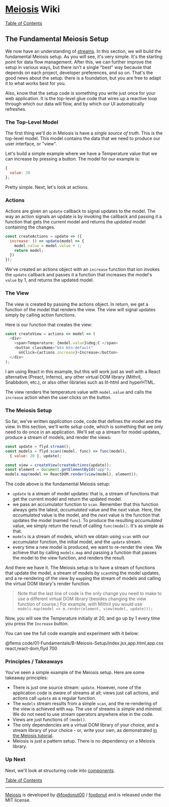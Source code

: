 # [Meiosis](http://meiosis.js.org) Wiki

[Table of Contents](toc.html)

## The Fundamental Meiosis Setup

We now have an understanding of [streams](01-Fundamentals-A-Quick-Intro-to-Streams.html).
In this section, we will build the fundamental Meiosis setup. As you will see, it's very simple. It's the starting
point for data flow management. After this, we can further improve the setup in various ways, but there isn't a
single "best" way because that depends on each project, developer preferences, and so on. That's the good news about
the setup: there is a foundation, but you are free to adapt it to what works best for you.

Also, know that the setup code is something you write just once for your web application. It is the top-level glue
code that wires up a reactive loop through which our data will flow, and by which our UI automatically refreshes.

### The Top-Level Model

The first thing we'll do in Meiosis is have a _single source of truth_. This is the top-level model. This model
contains the data that we need to produce our user interface, or "view".

Let's build a simple example where we have a Temperature value that we can increase by pressing a button. The model for
our example is:

```javascript
{
  value: 20
};
```

Pretty simple. Next, let's look at actions.

### Actions

Actions are given an `update` callback to signal updates to the model. The way an action signals an
update is by invoking the callback and passing it a function that gets the _current_ model and
returns the _updated_ model containing the changes.

```javascript
const createActions = update => ({
  increase: () => update(model => {
    model.value = model.value + 1;
    return model;
  })
});
```

We've created an actions object with an `increase` function that ion invokes the `update` callback and
passes it a function that increases the model's `value` by 1, and returns the updated model.

### The View

The view is created by passing the actions object. In return, we get a function of the model that
renders the view. The view will signal updates simply by calling action functions.

Here is our function that creates the view:

```javascript
const createView = actions => model => (
  <div>
    <span>Temperature: {model.value}&deg;C </span>
    <button className="btn btn-default"
      onClick={actions.increase}>Increase</button>
  </div>
);
```

I am using React in this example, but this will work just as well with a React alternative (Preact, Inferno), any
other virtual DOM library (Mithril, Snabbdom, etc.), or also other libraries such as lit-html and hyperHTML.

The view renders the temperature value with `model.value` and calls the
`increase` action when the user clicks on the button.

### The Meiosis Setup

So far, we've written _application_ code, code that defines the model and the view. In this section, we'll write _setup_
code, which is something that we only need to do once in an application. We'll set up a stream for model updates,
produce a stream of models, and render the views:

```javascript
const update = flyd.stream();
const models = flyd.scan((model, func) => func(model),
  { value: 20 }, update);

const view = createView(createActions(update));
const element = document.getElementById("app");
models.map(model => ReactDOM.render(view(model), element));
```

The code above is the fundamental Meiosis setup:

- `update` is a stream of model updates: that is, a stream of functions that get the current model and return the
updated model.
- we pass an accumulator function to `scan`. Remember that this function always gets the latest, _accumulated_
value and the _next_ value. Here, the _accumulated_ value is the model, and the _next_ value is the function that
updates the model (named `func`). To produce the resulting _accumulated_ value, we simply return the result of
calling `func(model)`. It's as simple as that.
- `models` is a stream of models, which we obtain using `scan` with our accumulator function, the initial model,
and the `update` stream.
- every time a new model is produced, we want to re-render the view. We achieve that by calling `models.map` and
passing a function that passes the model to the view function, and renders the result.

And there we have it. The Meiosis setup is to have a stream of functions that update the model, a stream of models
by `scan`ning the model updates, and a re-rendering of the view by `map`ping the stream of models and calling the
virtual DOM library's render function.

> Note that the last line of code is the only change you need to make to use a different virtual DOM library (besides
    changing the view function of course.) For example, with Mithril you would use `models.map(model => m.render(element, view(model, update)));`

Now, you will see the Temperature initially at 20, and go up by 1 every time you press the `Increase` button.

You can see the full code example and experiment with it below:

@flems code/01-Fundamentals/B-Meiosis-Setup/index.jsx,app.html,app.css react,react-dom,flyd 700

### Principles / Takeaways

You've seen a simple example of the Meiosis setup. Here are some takeaway principles:

- There is just one source stream: `update`. However, none of the application code is _aware_ of streams at all;
views just call actions, and actions call `update` as a regular function.
- The `models` stream results from a simple `scan`, and the re-rendering of the view is achieved with `map`. The use
of streams is _simple_ and _minimal_. We do not need to use stream operators anywhere else in the code.
- Views are just functions of `(model)`.
- The only dependencies are a virtual DOM library of your choice, and a stream library of your choice - or, write
your own, as demonstrated [in the Meiosis tutorial](http://meiosis.js.org/tutorial/05-stream-mithril.html).
- Meiosis is just a pattern setup. There is no dependency on a Meiosis library.

### Up Next

Next, we'll look at structuring code into [components](01-Fundamentals-C-Components.html).

[Table of Contents](toc.html)

-----

[Meiosis](http://meiosis.js.org) is developed by [@foxdonut00](http://twitter.com/foxdonut00) / [foxdonut](https://github.com/foxdonut) and is released under the MIT license.
